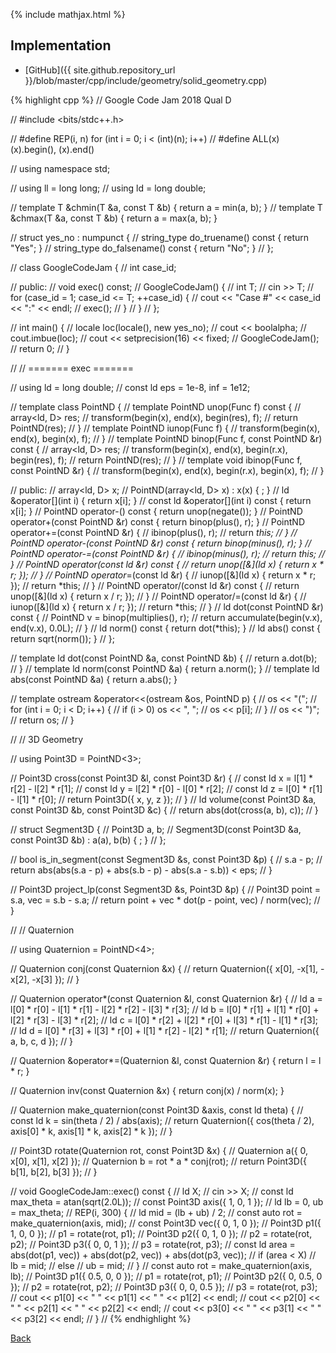 {% include mathjax.html %}



## Implementation

- [GitHub]({{ site.github.repository_url }}/blob/master/cpp/include/geometry/solid_geometry.cpp)

{% highlight cpp %}
// Google Code Jam 2018 Qual D

// #include <bits/stdc++.h>

// #define REP(i, n) for (int i = 0; i < (int)(n); i++)
// #define ALL(x) (x).begin(), (x).end()

// using namespace std;

// using ll = long long;
// using ld = long double;

// template <typename T> T &chmin(T &a, const T &b) { return a = min(a, b); }
// template <typename T> T &chmax(T &a, const T &b) { return a = max(a, b); }

// struct yes_no : numpunct<char> {
//   string_type do_truename() const { return "Yes"; }
//   string_type do_falsename() const { return "No"; }
// };

// class GoogleCodeJam {
//   int case_id;

// public:
//   void exec() const;
//   GoogleCodeJam() {
//     int T;
//     cin >> T;
//     for (case_id = 1; case_id <= T; ++case_id) {
//       cout << "Case #" << case_id << ":" << endl;
//       exec();
//     }
//   }
// };

// int main() {
//   locale loc(locale(), new yes_no);
//   cout << boolalpha;
//   cout.imbue(loc);
//   cout << setprecision(16) << fixed;
//   GoogleCodeJam();
//   return 0;
// }

// // ======= exec =======

// using ld = long double;
// const ld eps = 1e-8, inf = 1e12;

// template <int D> class PointND {
//   template <class Func> PointND unop(Func f) const {
//     array<ld, D> res;
//     transform(begin(x), end(x), begin(res), f);
//     return PointND(res);
//   }
//   template <class Func> PointND iunop(Func f) {
//     transform(begin(x), end(x), begin(x), f);
//   }
//   template <class Func> PointND binop(Func f, const PointND &r) const {
//     array<ld, D> res;
//     transform(begin(x), end(x), begin(r.x), begin(res), f);
//     return PointND(res);
//   }
//   template <class Func> void ibinop(Func f, const PointND &r) {
//     transform(begin(x), end(x), begin(r.x), begin(x), f);
//   }

// public:
//   array<ld, D> x;
//   PointND(array<ld, D> x) : x(x) { ; }
//   ld &operator[](int i) { return x[i]; }
//   const ld &operator[](int i) const { return x[i]; }
//   PointND operator-() const { return unop(negate<ld>()); }
//   PointND operator+(const PointND &r) const { return binop(plus<ld>(), r); }
//   PointND operator+=(const PointND &r) {
//     ibinop(plus<ld>(), r);
//     return *this;
//   }
//   PointND operator-(const PointND &r) const { return binop(minus<ld>(), r); }
//   PointND operator-=(const PointND &r) {
//     ibinop(minus<ld>(), r);
//     return *this;
//   }
//   PointND operator*(const ld &r) const {
//     return unop([&](ld x) { return x * r; });
//   }
//   PointND operator*=(const ld &r) {
//     iunop([&](ld x) { return x * r; });
//     return *this;
//   }
//   PointND operator/(const ld &r) const {
//     return unop([&](ld x) { return x / r; });
//   }
//   PointND operator/=(const ld &r) {
//     iunop([&](ld x) { return x / r; });
//     return *this;
//   }
//   ld dot(const PointND &r) const {
//     PointND v = binop(multiplies<ld>(), r);
//     return accumulate(begin(v.x), end(v.x), 0.0L);
//   }
//   ld norm() const { return dot(*this); }
//   ld abs() const { return sqrt(norm()); }
// };

// template <int D> ld dot(const PointND<D> &a, const PointND<D> &b) {
//   return a.dot(b);
// }
// template <int D> ld norm(const PointND<D> &a) { return a.norm(); }
// template <int D> ld abs(const PointND<D> &a) { return a.abs(); }

// template <int D> ostream &operator<<(ostream &os, PointND<D> p) {
//   os << "(";
//   for (int i = 0; i < D; i++) {
//     if (i > 0) os << ", ";
//     os << p[i];
//   }
//   os << ")";
//   return os;
// }

// // 3D Geometry

// using Point3D = PointND<3>;

// Point3D cross(const Point3D &l, const Point3D &r) {
//   const ld x = l[1] * r[2] - l[2] * r[1];
//   const ld y = l[2] * r[0] - l[0] * r[2];
//   const ld z = l[0] * r[1] - l[1] * r[0];
//   return Point3D({ x, y, z });
// }
// ld volume(const Point3D &a, const Point3D &b, const Point3D &c) {
//   return abs(dot(cross(a, b), c));
// }

// struct Segment3D {
//   Point3D a, b;
//   Segment3D(const Point3D &a, const Point3D &b) : a(a), b(b) { ; }
// };

// bool is_in_segment(const Segment3D &s, const Point3D &p) {
//   s.a - p;
//   return abs(abs(s.a - p) + abs(s.b - p) - abs(s.a - s.b)) < eps;
// }

// Point3D project_lp(const Segment3D &s, Point3D &p) {
//   Point3D point = s.a, vec = s.b - s.a;
//   return point + vec * dot(p - point, vec) / norm(vec);
// }

// // Quaternion

// using Quaternion = PointND<4>;

// Quaternion conj(const Quaternion &x) {
//   return Quaternion({ x[0], -x[1], -x[2], -x[3] });
// }

// Quaternion operator*(const Quaternion &l, const Quaternion &r) {
//   ld a = l[0] * r[0] - l[1] * r[1] - l[2] * r[2] - l[3] * r[3];
//   ld b = l[0] * r[1] + l[1] * r[0] + l[2] * r[3] - l[3] * r[2];
//   ld c = l[0] * r[2] + l[2] * r[0] + l[3] * r[1] - l[1] * r[3];
//   ld d = l[0] * r[3] + l[3] * r[0] + l[1] * r[2] - l[2] * r[1];
//   return Quaternion({ a, b, c, d });
// }

// Quaternion &operator*=(Quaternion &l, const Quaternion &r) { return l = l * r; }

// Quaternion inv(const Quaternion &x) { return conj(x) / norm(x); }

// Quaternion make_quaternion(const Point3D &axis, const ld theta) {
//   const ld k = sin(theta / 2) / abs(axis);
//   return Quaternion({ cos(theta / 2), axis[0] * k, axis[1] * k, axis[2] * k });
// }

// Point3D rotate(Quaternion rot, const Point3D &x) {
//   Quaternion a({ 0, x[0], x[1], x[2] });
//   Quaternion b = rot * a * conj(rot);
//   return Point3D({ b[1], b[2], b[3] });
// }

// void GoogleCodeJam::exec() const {
//   ld X;
//   cin >> X;
//   const ld max_theta = atan(sqrt(2.0L));
//   const Point3D axis({ 1, 0, 1 });
//   ld lb = 0, ub = max_theta;
//   REP(i, 300) {
//     ld mid = (lb + ub) / 2;
//     const auto rot = make_quaternion(axis, mid);
//     const Point3D vec({ 0, 1, 0 });
//     Point3D p1({ 1, 0, 0 });
//     p1 = rotate(rot, p1);
//     Point3D p2({ 0, 1, 0 });
//     p2 = rotate(rot, p2);
//     Point3D p3({ 0, 0, 1 });
//     p3 = rotate(rot, p3);
//     const ld area = abs(dot(p1, vec)) + abs(dot(p2, vec)) + abs(dot(p3, vec));
//     if (area < X)
//       lb = mid;
//     else
//       ub = mid;
//   }
//   const auto rot = make_quaternion(axis, lb);
//   Point3D p1({ 0.5, 0, 0 });
//   p1 = rotate(rot, p1);
//   Point3D p2({ 0, 0.5, 0 });
//   p2 = rotate(rot, p2);
//   Point3D p3({ 0, 0, 0.5 });
//   p3 = rotate(rot, p3);
//   cout << p1[0] << " " << p1[1] << " " << p1[2] << endl;
//   cout << p2[0] << " " << p2[1] << " " << p2[2] << endl;
//   cout << p3[0] << " " << p3[1] << " " << p3[2] << endl;
// }
//
{% endhighlight %}

[Back](../..)
